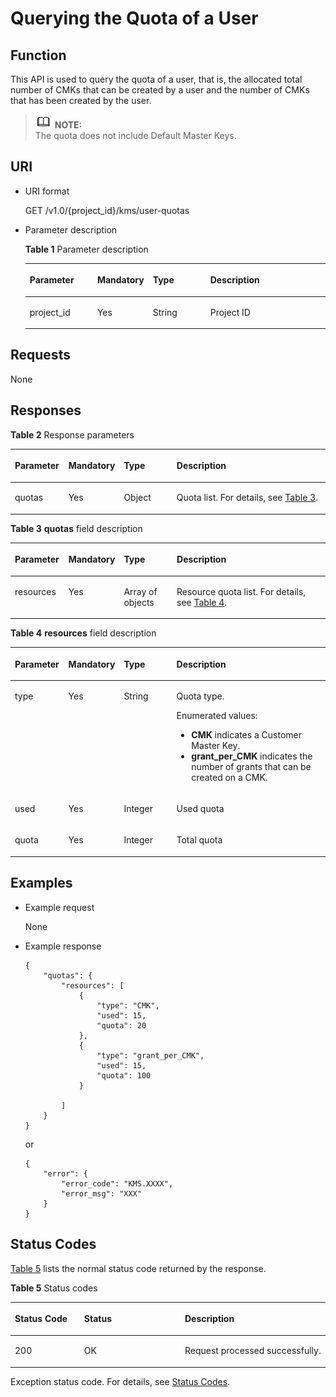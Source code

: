 # Querying the Quota of a User<a name="kms_02_0025"></a>

## Function<a name="en-us_topic_0112992292_section27849192112353"></a>

This API is used to query the quota of a user, that is, the allocated total number of CMKs that can be created by a user and the number of CMKs that has been created by the user.

>![](public_sys-resources/icon-note.gif) **NOTE:**   
>The quota does not include Default Master Keys.  

## URI<a name="en-us_topic_0112992292_section35184599112353"></a>

-   URI format

    GET /v1.0/\{project\_id\}/kms/user-quotas

-   Parameter description

    **Table  1**  Parameter description

    <a name="en-us_topic_0112992292_table63109676112353"></a>
    <table><thead align="left"><tr id="en-us_topic_0112992292_row49827042112353"><th class="cellrowborder" valign="top" width="22.74%" id="mcps1.2.5.1.1"><p id="en-us_topic_0112992292_p9458563112353"><a name="en-us_topic_0112992292_p9458563112353"></a><a name="en-us_topic_0112992292_p9458563112353"></a><strong id="en-us_topic_0112992292_b8423527061924"><a name="en-us_topic_0112992292_b8423527061924"></a><a name="en-us_topic_0112992292_b8423527061924"></a>Parameter</strong></p>
    </th>
    <th class="cellrowborder" valign="top" width="16.919999999999998%" id="mcps1.2.5.1.2"><p id="en-us_topic_0112992292_p27946133112353"><a name="en-us_topic_0112992292_p27946133112353"></a><a name="en-us_topic_0112992292_p27946133112353"></a><strong id="en-us_topic_0112992292_b84235270619210"><a name="en-us_topic_0112992292_b84235270619210"></a><a name="en-us_topic_0112992292_b84235270619210"></a>Mandatory</strong></p>
    </th>
    <th class="cellrowborder" valign="top" width="19.55%" id="mcps1.2.5.1.3"><p id="en-us_topic_0112992292_p49044287112353"><a name="en-us_topic_0112992292_p49044287112353"></a><a name="en-us_topic_0112992292_p49044287112353"></a>Type</p>
    </th>
    <th class="cellrowborder" valign="top" width="40.79%" id="mcps1.2.5.1.4"><p id="en-us_topic_0112992292_p13164330112353"><a name="en-us_topic_0112992292_p13164330112353"></a><a name="en-us_topic_0112992292_p13164330112353"></a>Description</p>
    </th>
    </tr>
    </thead>
    <tbody><tr id="en-us_topic_0112992292_row59677822112353"><td class="cellrowborder" valign="top" width="22.74%" headers="mcps1.2.5.1.1 "><p id="en-us_topic_0112992292_p2065377112353"><a name="en-us_topic_0112992292_p2065377112353"></a><a name="en-us_topic_0112992292_p2065377112353"></a>project_id</p>
    </td>
    <td class="cellrowborder" valign="top" width="16.919999999999998%" headers="mcps1.2.5.1.2 "><p id="en-us_topic_0112992292_p33077886112353"><a name="en-us_topic_0112992292_p33077886112353"></a><a name="en-us_topic_0112992292_p33077886112353"></a>Yes</p>
    </td>
    <td class="cellrowborder" valign="top" width="19.55%" headers="mcps1.2.5.1.3 "><p id="en-us_topic_0112992292_p62063099112353"><a name="en-us_topic_0112992292_p62063099112353"></a><a name="en-us_topic_0112992292_p62063099112353"></a>String</p>
    </td>
    <td class="cellrowborder" valign="top" width="40.79%" headers="mcps1.2.5.1.4 "><p id="en-us_topic_0112992292_p61055104112353"><a name="en-us_topic_0112992292_p61055104112353"></a><a name="en-us_topic_0112992292_p61055104112353"></a>Project ID</p>
    </td>
    </tr>
    </tbody>
    </table>


## Requests<a name="en-us_topic_0112992292_section12625030112353"></a>

None

## Responses<a name="en-us_topic_0112992292_section15686020"></a>

**Table  2**  Response parameters

<a name="en-us_topic_0112992292_table57089888113143"></a>
<table><thead align="left"><tr id="en-us_topic_0112992292_row44406426113143"><th class="cellrowborder" valign="top" width="17%" id="mcps1.2.5.1.1"><p id="en-us_topic_0112992292_p40150733113143"><a name="en-us_topic_0112992292_p40150733113143"></a><a name="en-us_topic_0112992292_p40150733113143"></a><strong id="en-us_topic_0112992292_b84235270619232"><a name="en-us_topic_0112992292_b84235270619232"></a><a name="en-us_topic_0112992292_b84235270619232"></a>Parameter</strong></p>
</th>
<th class="cellrowborder" valign="top" width="16%" id="mcps1.2.5.1.2"><p id="en-us_topic_0112992292_p26668948113143"><a name="en-us_topic_0112992292_p26668948113143"></a><a name="en-us_topic_0112992292_p26668948113143"></a><strong id="en-us_topic_0112992292_b84235270619240"><a name="en-us_topic_0112992292_b84235270619240"></a><a name="en-us_topic_0112992292_b84235270619240"></a>Mandatory</strong></p>
</th>
<th class="cellrowborder" valign="top" width="17%" id="mcps1.2.5.1.3"><p id="en-us_topic_0112992292_p30983912113143"><a name="en-us_topic_0112992292_p30983912113143"></a><a name="en-us_topic_0112992292_p30983912113143"></a><strong id="en-us_topic_0112992292_b84235270619236"><a name="en-us_topic_0112992292_b84235270619236"></a><a name="en-us_topic_0112992292_b84235270619236"></a>Type</strong></p>
</th>
<th class="cellrowborder" valign="top" width="50%" id="mcps1.2.5.1.4"><p id="en-us_topic_0112992292_p12701176113143"><a name="en-us_topic_0112992292_p12701176113143"></a><a name="en-us_topic_0112992292_p12701176113143"></a>Description</p>
</th>
</tr>
</thead>
<tbody><tr id="en-us_topic_0112992292_row22162365113143"><td class="cellrowborder" valign="top" width="17%" headers="mcps1.2.5.1.1 "><p id="en-us_topic_0112992292_p50321163113143"><a name="en-us_topic_0112992292_p50321163113143"></a><a name="en-us_topic_0112992292_p50321163113143"></a>quotas</p>
</td>
<td class="cellrowborder" valign="top" width="16%" headers="mcps1.2.5.1.2 "><p id="en-us_topic_0112992292_p48649567113143"><a name="en-us_topic_0112992292_p48649567113143"></a><a name="en-us_topic_0112992292_p48649567113143"></a>Yes</p>
</td>
<td class="cellrowborder" valign="top" width="17%" headers="mcps1.2.5.1.3 "><p id="en-us_topic_0112992292_p49482377113143"><a name="en-us_topic_0112992292_p49482377113143"></a><a name="en-us_topic_0112992292_p49482377113143"></a>Object</p>
</td>
<td class="cellrowborder" valign="top" width="50%" headers="mcps1.2.5.1.4 "><p id="en-us_topic_0112992292_p48300854113143"><a name="en-us_topic_0112992292_p48300854113143"></a><a name="en-us_topic_0112992292_p48300854113143"></a>Quota list. For details, see <a href="#en-us_topic_0112992292_table91213810301">Table 3</a>.</p>
</td>
</tr>
</tbody>
</table>

**Table  3** **quotas**  field description

<a name="en-us_topic_0112992292_table91213810301"></a>
<table><thead align="left"><tr id="en-us_topic_0112992292_row1812219893014"><th class="cellrowborder" valign="top" width="17%" id="mcps1.2.5.1.1"><p id="en-us_topic_0112992292_p270818432314"><a name="en-us_topic_0112992292_p270818432314"></a><a name="en-us_topic_0112992292_p270818432314"></a><strong id="en-us_topic_0112992292_b138440703"><a name="en-us_topic_0112992292_b138440703"></a><a name="en-us_topic_0112992292_b138440703"></a>Parameter</strong></p>
</th>
<th class="cellrowborder" valign="top" width="16%" id="mcps1.2.5.1.2"><p id="en-us_topic_0112992292_p0708144373116"><a name="en-us_topic_0112992292_p0708144373116"></a><a name="en-us_topic_0112992292_p0708144373116"></a><strong id="en-us_topic_0112992292_b1740257363"><a name="en-us_topic_0112992292_b1740257363"></a><a name="en-us_topic_0112992292_b1740257363"></a>Mandatory</strong></p>
</th>
<th class="cellrowborder" valign="top" width="17%" id="mcps1.2.5.1.3"><p id="en-us_topic_0112992292_p37081843133115"><a name="en-us_topic_0112992292_p37081843133115"></a><a name="en-us_topic_0112992292_p37081843133115"></a>Type</p>
</th>
<th class="cellrowborder" valign="top" width="50%" id="mcps1.2.5.1.4"><p id="en-us_topic_0112992292_p10708204343110"><a name="en-us_topic_0112992292_p10708204343110"></a><a name="en-us_topic_0112992292_p10708204343110"></a>Description</p>
</th>
</tr>
</thead>
<tbody><tr id="en-us_topic_0112992292_row1212288203011"><td class="cellrowborder" valign="top" width="17%" headers="mcps1.2.5.1.1 "><p id="en-us_topic_0112992292_p158526571311"><a name="en-us_topic_0112992292_p158526571311"></a><a name="en-us_topic_0112992292_p158526571311"></a>resources</p>
</td>
<td class="cellrowborder" valign="top" width="16%" headers="mcps1.2.5.1.2 "><p id="en-us_topic_0112992292_p385275711314"><a name="en-us_topic_0112992292_p385275711314"></a><a name="en-us_topic_0112992292_p385275711314"></a>Yes</p>
</td>
<td class="cellrowborder" valign="top" width="17%" headers="mcps1.2.5.1.3 "><p id="en-us_topic_0112992292_p1852105712316"><a name="en-us_topic_0112992292_p1852105712316"></a><a name="en-us_topic_0112992292_p1852105712316"></a>Array of objects</p>
</td>
<td class="cellrowborder" valign="top" width="50%" headers="mcps1.2.5.1.4 "><p id="en-us_topic_0112992292_p188521457103115"><a name="en-us_topic_0112992292_p188521457103115"></a><a name="en-us_topic_0112992292_p188521457103115"></a>Resource quota list. For details, see <a href="#en-us_topic_0112992292_table167809412315">Table 4</a>.</p>
</td>
</tr>
</tbody>
</table>

**Table  4** **resources**  field description

<a name="en-us_topic_0112992292_table167809412315"></a>
<table><thead align="left"><tr id="en-us_topic_0112992292_row1278094143119"><th class="cellrowborder" valign="top" width="17%" id="mcps1.2.5.1.1"><p id="en-us_topic_0112992292_p9231545143120"><a name="en-us_topic_0112992292_p9231545143120"></a><a name="en-us_topic_0112992292_p9231545143120"></a><strong id="en-us_topic_0112992292_b1900110896"><a name="en-us_topic_0112992292_b1900110896"></a><a name="en-us_topic_0112992292_b1900110896"></a>Parameter</strong></p>
</th>
<th class="cellrowborder" valign="top" width="16%" id="mcps1.2.5.1.2"><p id="en-us_topic_0112992292_p1523245183111"><a name="en-us_topic_0112992292_p1523245183111"></a><a name="en-us_topic_0112992292_p1523245183111"></a><strong id="en-us_topic_0112992292_b2128767927"><a name="en-us_topic_0112992292_b2128767927"></a><a name="en-us_topic_0112992292_b2128767927"></a>Mandatory</strong></p>
</th>
<th class="cellrowborder" valign="top" width="17%" id="mcps1.2.5.1.3"><p id="en-us_topic_0112992292_p1823545193118"><a name="en-us_topic_0112992292_p1823545193118"></a><a name="en-us_topic_0112992292_p1823545193118"></a>Type</p>
</th>
<th class="cellrowborder" valign="top" width="50%" id="mcps1.2.5.1.4"><p id="en-us_topic_0112992292_p19231145193119"><a name="en-us_topic_0112992292_p19231145193119"></a><a name="en-us_topic_0112992292_p19231145193119"></a>Description</p>
</th>
</tr>
</thead>
<tbody><tr id="en-us_topic_0112992292_row10780154133117"><td class="cellrowborder" valign="top" width="17%" headers="mcps1.2.5.1.1 "><p id="en-us_topic_0112992292_p04621010163215"><a name="en-us_topic_0112992292_p04621010163215"></a><a name="en-us_topic_0112992292_p04621010163215"></a>type</p>
</td>
<td class="cellrowborder" valign="top" width="16%" headers="mcps1.2.5.1.2 "><p id="en-us_topic_0112992292_p1462181053214"><a name="en-us_topic_0112992292_p1462181053214"></a><a name="en-us_topic_0112992292_p1462181053214"></a>Yes</p>
</td>
<td class="cellrowborder" valign="top" width="17%" headers="mcps1.2.5.1.3 "><p id="en-us_topic_0112992292_p746261063219"><a name="en-us_topic_0112992292_p746261063219"></a><a name="en-us_topic_0112992292_p746261063219"></a>String</p>
</td>
<td class="cellrowborder" valign="top" width="50%" headers="mcps1.2.5.1.4 "><p id="en-us_topic_0112992292_p16462210163219"><a name="en-us_topic_0112992292_p16462210163219"></a><a name="en-us_topic_0112992292_p16462210163219"></a>Quota type.</p>
<p id="en-us_topic_0112992292_p1246201014323"><a name="en-us_topic_0112992292_p1246201014323"></a><a name="en-us_topic_0112992292_p1246201014323"></a>Enumerated values:</p>
<a name="en-us_topic_0112992292_ul446210103324"></a><a name="en-us_topic_0112992292_ul446210103324"></a><ul id="en-us_topic_0112992292_ul446210103324"><li><strong id="en-us_topic_0112992292_b775316212144618"><a name="en-us_topic_0112992292_b775316212144618"></a><a name="en-us_topic_0112992292_b775316212144618"></a>CMK</strong> indicates a Customer Master Key.</li><li><strong id="en-us_topic_0112992292_b84235270614475"><a name="en-us_topic_0112992292_b84235270614475"></a><a name="en-us_topic_0112992292_b84235270614475"></a>grant_per_CMK</strong> indicates the number of grants that can be created on a CMK.</li></ul>
</td>
</tr>
<tr id="en-us_topic_0112992292_row1978119418318"><td class="cellrowborder" valign="top" width="17%" headers="mcps1.2.5.1.1 "><p id="en-us_topic_0112992292_p2463201083213"><a name="en-us_topic_0112992292_p2463201083213"></a><a name="en-us_topic_0112992292_p2463201083213"></a>used</p>
</td>
<td class="cellrowborder" valign="top" width="16%" headers="mcps1.2.5.1.2 "><p id="en-us_topic_0112992292_p1446331012321"><a name="en-us_topic_0112992292_p1446331012321"></a><a name="en-us_topic_0112992292_p1446331012321"></a>Yes</p>
</td>
<td class="cellrowborder" valign="top" width="17%" headers="mcps1.2.5.1.3 "><p id="en-us_topic_0112992292_p11463181019323"><a name="en-us_topic_0112992292_p11463181019323"></a><a name="en-us_topic_0112992292_p11463181019323"></a>Integer</p>
</td>
<td class="cellrowborder" valign="top" width="50%" headers="mcps1.2.5.1.4 "><p id="en-us_topic_0112992292_p1046331043211"><a name="en-us_topic_0112992292_p1046331043211"></a><a name="en-us_topic_0112992292_p1046331043211"></a>Used quota</p>
</td>
</tr>
<tr id="en-us_topic_0112992292_row978111473112"><td class="cellrowborder" valign="top" width="17%" headers="mcps1.2.5.1.1 "><p id="en-us_topic_0112992292_p15463210143211"><a name="en-us_topic_0112992292_p15463210143211"></a><a name="en-us_topic_0112992292_p15463210143211"></a>quota</p>
</td>
<td class="cellrowborder" valign="top" width="16%" headers="mcps1.2.5.1.2 "><p id="en-us_topic_0112992292_p114631210113216"><a name="en-us_topic_0112992292_p114631210113216"></a><a name="en-us_topic_0112992292_p114631210113216"></a>Yes</p>
</td>
<td class="cellrowborder" valign="top" width="17%" headers="mcps1.2.5.1.3 "><p id="en-us_topic_0112992292_p10463131063212"><a name="en-us_topic_0112992292_p10463131063212"></a><a name="en-us_topic_0112992292_p10463131063212"></a>Integer</p>
</td>
<td class="cellrowborder" valign="top" width="50%" headers="mcps1.2.5.1.4 "><p id="en-us_topic_0112992292_p1146351023210"><a name="en-us_topic_0112992292_p1146351023210"></a><a name="en-us_topic_0112992292_p1146351023210"></a>Total quota</p>
</td>
</tr>
</tbody>
</table>

## Examples<a name="en-us_topic_0112992292_section169469372415"></a>

-   Example request

    None

-   Example response

    ```
    {
        "quotas": {
            "resources": [
                {
                    "type": "CMK",
                    "used": 15,
                    "quota": 20
                },
                {
                    "type": "grant_per_CMK",
                    "used": 15,
                    "quota": 100
                }
    
            ]
        }
    }
    ```

    or

    ```
    {
        "error": {
            "error_code": "KMS.XXXX",
            "error_msg": "XXX"
        }
    }
    ```


## Status Codes<a name="en-us_topic_0112992292_section3454223421"></a>

[Table 5](#en-us_topic_0112992292_en-us_topic_0112992294_en-us_topic_0079615001_table20596071)  lists the normal status code returned by the response.

**Table  5**  Status codes

<a name="en-us_topic_0112992292_en-us_topic_0112992294_en-us_topic_0079615001_table20596071"></a>
<table><thead align="left"><tr id="en-us_topic_0112992292_en-us_topic_0112992294_en-us_topic_0079615001_row9746163"><th class="cellrowborder" valign="top" width="22%" id="mcps1.2.4.1.1"><p id="en-us_topic_0112992292_en-us_topic_0112992294_p57545694203043"><a name="en-us_topic_0112992292_en-us_topic_0112992294_p57545694203043"></a><a name="en-us_topic_0112992292_en-us_topic_0112992294_p57545694203043"></a>Status Code</p>
</th>
<th class="cellrowborder" valign="top" width="32%" id="mcps1.2.4.1.2"><p id="en-us_topic_0112992292_en-us_topic_0112992294_p4531342288"><a name="en-us_topic_0112992292_en-us_topic_0112992294_p4531342288"></a><a name="en-us_topic_0112992292_en-us_topic_0112992294_p4531342288"></a>Status</p>
</th>
<th class="cellrowborder" valign="top" width="46%" id="mcps1.2.4.1.3"><p id="en-us_topic_0112992292_en-us_topic_0112992294_p30689603203043"><a name="en-us_topic_0112992292_en-us_topic_0112992294_p30689603203043"></a><a name="en-us_topic_0112992292_en-us_topic_0112992294_p30689603203043"></a>Description</p>
</th>
</tr>
</thead>
<tbody><tr id="en-us_topic_0112992292_en-us_topic_0112992294_en-us_topic_0079615001_row48621261"><td class="cellrowborder" valign="top" width="22%" headers="mcps1.2.4.1.1 "><p id="en-us_topic_0112992292_en-us_topic_0112992294_en-us_topic_0079615001_p46008046"><a name="en-us_topic_0112992292_en-us_topic_0112992294_en-us_topic_0079615001_p46008046"></a><a name="en-us_topic_0112992292_en-us_topic_0112992294_en-us_topic_0079615001_p46008046"></a>200</p>
</td>
<td class="cellrowborder" valign="top" width="32%" headers="mcps1.2.4.1.2 "><p id="en-us_topic_0112992292_en-us_topic_0112992294_p7538425819"><a name="en-us_topic_0112992292_en-us_topic_0112992294_p7538425819"></a><a name="en-us_topic_0112992292_en-us_topic_0112992294_p7538425819"></a>OK</p>
</td>
<td class="cellrowborder" valign="top" width="46%" headers="mcps1.2.4.1.3 "><p id="en-us_topic_0112992292_en-us_topic_0112992294_p1885682315512"><a name="en-us_topic_0112992292_en-us_topic_0112992294_p1885682315512"></a><a name="en-us_topic_0112992292_en-us_topic_0112992294_p1885682315512"></a>Request processed successfully.</p>
</td>
</tr>
</tbody>
</table>

Exception status code. For details, see  [Status Codes](status-codes.md#kms_02_0301).

